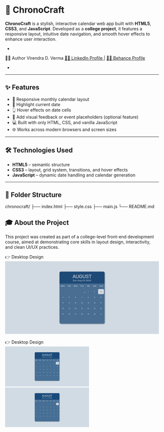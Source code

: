# 📅 ChronoCraft

**ChronoCraft** is a stylish, interactive calendar web app built with **HTML5**, **CSS3**, and **JavaScript**. Developed as a **college project**, it features a responsive layout, intuitive date navigation, and smooth hover effects to enhance user interaction.

- 
👨‍💻 Author
Virendra D. Verma
<a href="https://www.linkedin.com/in/dharmendraverma95/" target="_blank">🧑‍💻 LinkedIn Profile </a> | <a href="https://www.behance.net/dhirukumar" target="_blank">🧑‍💻 Behance Profile </a>

- 

---

## ✨ Features

- 📆 Responsive monthly calendar layout
- 🎯 Highlight current date
- 👆 Hover effects on date cells
- 📝 Add visual feedback or event placeholders (optional feature)
- 💻 Built with only HTML, CSS, and vanilla JavaScript
- 🌐 Works across modern browsers and screen sizes

---

## 🛠️ Technologies Used

- **HTML5** – semantic structure
- **CSS3** – layout, grid system, transitions, and hover effects
- **JavaScript** – dynamic date handling and calendar generation

---

## 📁 Folder Structure

chronocraft/
├── index.html
├── style.css
├── main.js
└── README.md

## 🎓 About the Project
This project was created as part of a college-level front-end development course, aimed at demonstrating core skills in layout design, interactivity, and clean UI/UX practices.

<span>👉 Desktop Design</span><br/>
<a href="https://www.behance.net/gallery/231737497/ChronoCraft" target="_blank" >
<img src="./lp.gif" width="575px"/>
</a>

<span>👉 Desktop Design</span><br/>
<a href="https://www.behance.net/gallery/231737497/ChronoCraft" target="_blank" >
<img src="./lp-1.png" width="275px"/>
<img src="./lp-2.png" width="275px"/>
</a>